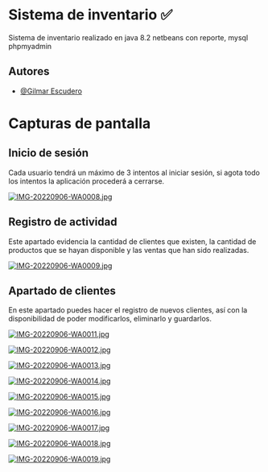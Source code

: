 # Sistema de inventario ✅

Sistema de inventario realizado en java 8.2 netbeans con reporte, mysql phpmyadmin

## Autores

- [@Gilmar Escudero](https://www.github.com/XGilmar)

# Capturas de pantalla

## Inicio de sesión
Cada usuario tendrá un máximo de 3 intentos al iniciar sesión, si agota todo los intentos la aplicación procederá a cerrarse.

[![IMG-20220906-WA0008.jpg](https://i.postimg.cc/pLtXt93P/IMG-20220906-WA0008.jpg)](https://postimg.cc/dL4K20qf)

## Registro de actividad
Este apartado evidencia la cantidad de clientes que existen, la cantidad de productos que se hayan disponible y las ventas que han sido realizadas.

[![IMG-20220906-WA0009.jpg](https://i.postimg.cc/D0fFzD16/IMG-20220906-WA0009.jpg)](https://postimg.cc/sQLb6T6G)

## Apartado de clientes
En este apartado puedes hacer el registro de nuevos clientes, así con la disponibilidad de poder modificarlos, eliminarlo y guardarlos.

[![IMG-20220906-WA0011.jpg](https://i.postimg.cc/4x6883DK/IMG-20220906-WA0011.jpg)](https://postimg.cc/qN7XqpM0)

[![IMG-20220906-WA0012.jpg](https://i.postimg.cc/TYq701MK/IMG-20220906-WA0012.jpg)](https://postimg.cc/Cz5sLFK0)

[![IMG-20220906-WA0013.jpg](https://i.postimg.cc/mZ62DL6F/IMG-20220906-WA0013.jpg)](https://postimg.cc/s17RHrzV)

[![IMG-20220906-WA0014.jpg](https://i.postimg.cc/nhS6KrBv/IMG-20220906-WA0014.jpg)](https://postimg.cc/G4Y7dcM2)

[![IMG-20220906-WA0015.jpg](https://i.postimg.cc/8kWN1RWx/IMG-20220906-WA0015.jpg)](https://postimg.cc/5jxZgFsm)

[![IMG-20220906-WA0016.jpg](https://i.postimg.cc/x8FKxwRF/IMG-20220906-WA0016.jpg)](https://postimg.cc/WqgFtfxM)

[![IMG-20220906-WA0017.jpg](https://i.postimg.cc/Cx0jvsH0/IMG-20220906-WA0017.jpg)](https://postimg.cc/dLWk3dxN)

[![IMG-20220906-WA0018.jpg](https://i.postimg.cc/htCf9L2p/IMG-20220906-WA0018.jpg)](https://postimg.cc/cvnxWnyn)

[![IMG-20220906-WA0019.jpg](https://i.postimg.cc/8C8xX3X5/IMG-20220906-WA0019.jpg)](https://postimg.cc/Yv3XhXHK)

